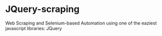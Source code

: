 # JQuery-scraping
 Web Scraping and Selenium-based Automation using one of the eaziest javascript libraries: JQuery
